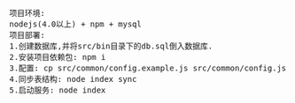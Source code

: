 <pre>
项目环境:
nodejs(4.0以上) + npm + mysql
项目部署:
1.创建数据库,并将src/bin目录下的db.sql倒入数据库.
2.安装项目依赖包: npm i
3.配置: cp src/common/config.example.js src/common/config.js  配置config.js中的数据库等信息.
4.同步表结构: node index sync
5.启动服务: node index
</pre>